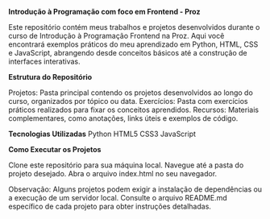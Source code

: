 <b>Introdução à Programação com foco em Frontend - Proz</b>

Este repositório contém meus trabalhos e projetos desenvolvidos durante o curso de Introdução à Programação Frontend na Proz. Aqui você encontrará exemplos práticos do meu aprendizado em Python, HTML, CSS e JavaScript, abrangendo desde conceitos básicos até a construção de interfaces interativas.

<b>Estrutura do Repositório</b>

Projetos: Pasta principal contendo os projetos desenvolvidos ao longo do curso, organizados por tópico ou data.
Exercícios: Pasta com exercícios práticos realizados para fixar os conceitos aprendidos.
Recursos: Materiais complementares, como anotações, links úteis e exemplos de código.

<b>Tecnologias Utilizadas</b>
Python
HTML5
CSS3
JavaScript

<b>Como Executar os Projetos</b>

Clone este repositório para sua máquina local.
Navegue até a pasta do projeto desejado.
Abra o arquivo index.html no seu navegador.

Observação: Alguns projetos podem exigir a instalação de dependências ou a execução de um servidor local. Consulte o arquivo README.md específico de cada projeto para obter instruções detalhadas.
